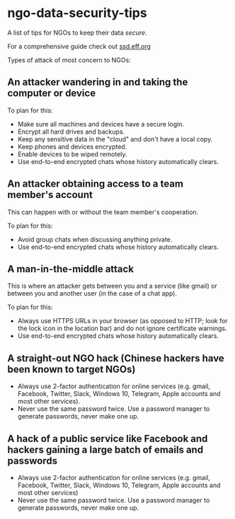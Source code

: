 # ngo-data-security-tips

A list of tips for NGOs to keep their data _secure_.

For a comprehensive guide check out [ssd.eff.org](https://ssd.eff.org/en/playlist/activist-or-protester)

Types of attack of most concern to NGOs:

## An attacker wandering in and taking the computer or device

To plan for this:
* Make sure all machines and devices have a secure login.
* Encrypt all hard drives and backups.
* Keep any sensitive data in the "cloud" and don't have a local copy.
* Keep phones and devices encrypted.
* Enable devices to be wiped remotely.
* Use end-to-end encrypted chats whose history automatically clears.

## An attacker obtaining access to a team member's account

This can happen with or without the team member's cooperation.

To plan for this:
* Avoid group chats when discussing anything private.
* Use end-to-end encrypted chats whose history automatically clears.

## A man-in-the-middle attack

This is where an attacker gets between you and a service (like gmail) or
between you and another user (in the case of a chat app).

To plan for this:
* Always use HTTPS URLs in your browser (as opposed to HTTP; look for the
  lock icon in the location bar) and do not ignore certificate warnings.
* Use end-to-end encrypted chats whose history automatically clears.

## A straight-out NGO hack (Chinese hackers have been known to target NGOs)

* Always use 2-factor authentication for online services (e.g. gmail,
  Facebook, Twitter, Slack, Windows 10, Telegram, Apple accounts and most
  other services).
* Never use the same password twice. Use a password manager to generate
  passwords, never make one up.

## A hack of a public service like Facebook and hackers gaining a large batch of emails and passwords

* Always use 2-factor authentication for online services (e.g. gmail,
  Facebook, Twitter, Slack, Windows 10, Telegram, Apple accounts and most
  other services)
* Never use the same password twice. Use a password manager to generate
  passwords, never make one up.

